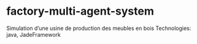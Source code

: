 # factory-multi-agent-system
Simulation d’une usine de production des meubles en bois
Technologies: java, JadeFramework
